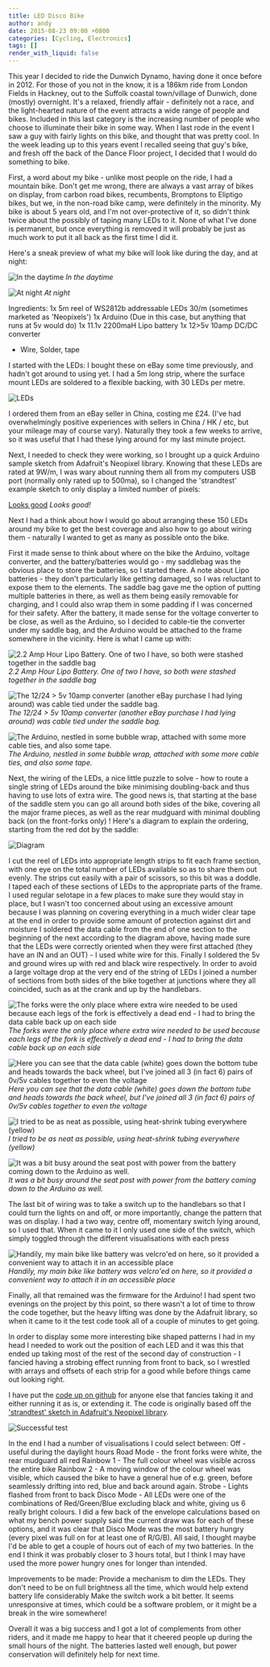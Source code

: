 ```yaml
---
title: LED Disco Bike
author: andy
date: 2015-08-23 09:00 +0800
categories: [Cycling, Electronics]
tags: []
render_with_liquid: false
---
```


This year I decided to ride the Dunwich Dynamo, having done it once before in 2012. For those of you not in the know, it is a 186km ride from London Fields in Hackney, out to the Suffolk coastal town/village of Dunwich, done (mostly) overnight. It's a relaxed, friendly affair - definitely not a race, and the light-hearted nature of the event attracts a wide range of people and bikes. Included in this last category is the increasing number of people who choose to illuminate their bike in some way.
When I last rode in the event I saw a guy with fairly lights on this bike, and thought that was pretty cool. In the week leading up to this years event I recalled seeing that guy's bike, and fresh off the back of the Dance Floor project, I decided that I would do something to bike.

First, a word about my bike - unlike most people on the ride, I had a mountain bike. Don't get me wrong, there are always a vast array of bikes on display, from carbon road bikes, recumbents, Bromptons to Eliptigo bikes, but we, in the non-road bike camp, were definitely in the minority.
My bike is about 5 years old, and I'm not over-protective of it, so didn't think twice about the possibly of taping many LEDs to it. None of what I've done is permanent, but once everything is removed it will probably be just as much work to put it all back as the first time I did it.

Here's a sneak preview of what my bike will look like during the day, and at night:

![In the daytime](/assets/img/led-disco-bike-light.jpg)
_In the daytime_

![At night](/assets/img/led-disco-bike-dark.jpg)
_At night_

Ingredients:
1x 5m reel of WS2812b addressable LEDs 30/m (sometimes marketed as 'Neopixels')
1x Arduino (Due in this case, but anything that runs at 5v would do)
1x 11.1v 2200maH Lipo battery
1x 12>5v 10amp DC/DC converter
+ Wire, Solder, tape


I started with the LEDs: I bought these on eBay some time previously, and hadn't got around to using yet. I had a 5m long strip, where the surface mount LEDs are soldered to a flexible backing, with 30 LEDs per metre.

![LEDs](/assets/img/led-disco-bike-led-strips.jpg)

I ordered them from an eBay seller in China, costing me £24. (I've had overwhelmingly positive experiences with sellers in China / HK / etc, but your mileage may of course vary). Naturally they took a few weeks to arrive, so it was useful that I had these lying around for my last minute project. 

Next, I needed to check they were working, so I brought up a quick Arduino sample sketch from Adafruit's Neopixel library. Knowing that these LEDs are rated at 9W/m, I was wary about running them all from my computers USB port (normally only rated up to 500ma), so I changed the 'strandtest' example sketch to only display a limited number of pixels:


[Looks good](/assets/img/led-disco-bike-testing.jpg)
_Looks good!_

Next I had a think about how I would go about arranging these 150 LEDs around my bike to get the best coverage and also how to go about wiring them - naturally I wanted to get as many as possible onto the bike.

First it made sense to think about where on the bike the Arduino, voltage converter, and the battery/batteries would go - my saddlebag was the obvious place to store the batteries, so I started there. A note about Lipo batteries - they don't particularly like getting damaged, so I was reluctant to expose them to the elements. The saddle bag gave me the option of putting multiple batteries in there, as well as them being easily removable for charging, and I could also wrap them in some padding if I was concerned for their safety. After the battery, it made sense for the voltage converter to be close, as well as the Arduino, so I decided to cable-tie the converter under my saddle bag, and the Arduino would be attached to the frame somewhere in the vicinity. Here is what I came up with:

![2.2 Amp Hour Lipo Battery. One of two I have, so both were stashed together in the saddle bag](/assets/img/led-disco-bike-battery.jpg)
_2.2 Amp Hour Lipo Battery. One of two I have, so both were stashed together in the saddle bag_

![The 12/24 > 5v 10amp converter (another eBay purchase I had lying around) was cable tied under the saddle bag.](/assets/img/led-disco-bike-5v-regulator.jpg)
_The 12/24 > 5v 10amp converter (another eBay purchase I had lying around) was cable tied under the saddle bag._

![The Arduino, nestled in some bubble wrap, attached with some more cable ties, and also some tape.](/assets/img/led-disco-bike-arduino.jpg)
_The Arduino, nestled in some bubble wrap, attached with some more cable ties, and also some tape._

Next, the wiring of the LEDs, a nice little puzzle to solve - how to route a single string of LEDs around the bike minimising doubling-back and thus having to use lots of extra wire.
The good news is, that starting at the base of the saddle stem you can go all around both sides of the bike, covering all the major frame pieces, as well as the rear mudguard with minimal doubling back (on the front-forks only) ! Here's a diagram to explain the ordering, starting from the red dot by the saddle:

![Diagram](/assets/img/led-disco-bike-diagram.png)

I cut the reel of LEDs into appropriate length strips to fit each frame section, with one eye on the total number of LEDs available so as to share them out evenly. The strips cut easily with a pair of scissors, so this bit was a doddle.
I taped each of these sections of LEDs to the appropriate parts of the frame. I used regular selotape in a few places to make sure they would stay in place, but I wasn't too concerned about using an excessive amount because I was planning on covering everything in a much wider clear tape at the end in order to provide some amount of protection against dirt and moisture
I soldered the data cable from the end of one section to the beginning of the next according to the diagram above, having made sure that the LEDs were correctly oriented when they were first attached (they have an IN and an OUT) - I used white wire for this.
Finally I soldered the 5v and ground wires up with red and black wire respectively. In order to avoid a large voltage drop at the very end of the string of LEDs I joined a number of sections from both sides of the bike together at junctions where they all coincided, such as at the crank and up by the handlebars.


![The forks were the only place where extra wire needed to be used because each legs of the fork is effectively a dead end - I had to bring the data cable back up on each side](/assets/img/led-disco-bike-front-forks.jpg)
_The forks were the only place where extra wire needed to be used because each legs of the fork is effectively a dead end - I had to bring the data cable back up on each side_

![Here you can see that the data cable (white) goes down the bottom tube and heads towards the back wheel, but I've joined all 3 (in fact 6) pairs of 0v/5v cables together to even the voltage](/assets/img/led-disco-bike-crank.jpg)
_Here you can see that the data cable (white) goes down the bottom tube and heads towards the back wheel, but I've joined all 3 (in fact 6) pairs of 0v/5v cables together to even the voltage_

![I tried to be as neat as possible, using heat-shrink tubing everywhere (yellow)](/assets/img/led-disco-bike-crossbar.jpg)
_I tried to be as neat as possible, using heat-shrink tubing everywhere (yellow)_

![It was a bit busy around the seat post with power from the battery coming down to the Arduino as well.](/assets/img/led-disco-bike-seatpost.jpg)
_It was a bit busy around the seat post with power from the battery coming down to the Arduino as well._

The last bit of wiring was to take a switch up to the handlebars so that I could turn the lights on and off, or more importantly, change the pattern that was on display. I had a two way, centre off, momentary switch lying around, so I used that. When it came to it I only used one side of the switch, which simply toggled through the different visualisations with each press

![Handily, my main bike like battery was velcro'ed on here, so it provided a convenient way to attach it in an accessible place](/assets/img/led-disco-bike-switch.jpg)
_Handily, my main bike like battery was velcro'ed on here, so it provided a convenient way to attach it in an accessible place_

Finally, all that remained was the firmware for the Arduino!
I had spent two evenings on the project by this point, so there wasn't a lot of time to throw the code together, but the heavy lifting was done by the Adafruit library, so when it came to it the test code took all of a couple of minutes to get going.

In order to display some more interesting bike shaped patterns I had in my head I needed to work out the position of each LED and it was this that ended up taking most of the rest of the second day of construction - I fancied having a strobing effect running from front to back, so I wrestled with arrays and offsets of each strip for a good while before things came out looking right.

I have put the [code up on github](https://github.com/fraz3alpha/led-disco-bike) for anyone else that fancies taking it and either running it as is, or extending it. The code is originally based off the ['strandtest' sketch in Adafruit's Neopixel library](https://github.com/adafruit/Adafruit_NeoPixel/blob/master/examples/strandtest/strandtest.ino).

![Successful test](/assets/img/led-disco-bike-testing.jpg)


In the end I had a number of visualisations I could select between:
Off - useful during the daylight hours
Road Mode - the front forks were white, the rear mudguard all red
Rainbow 1 - The full colour wheel was visible across the entire bike
Rainbow 2 - A moving window of the colour wheel was visible, which caused the bike to have a general hue of e.g. green, before seamlessly drifting into red, blue and back around again.
Strobe - Lights flashed from front to back
Disco Mode - All LEDs were one of the combinations of Red/Green/Blue excluding black and white, giving us 6 really bright colours.
I did a few back of the envelope calculations based on what my bench power supply said the current draw was for each of these options, and it was clear that Disco Mode was the most battery hungry (every pixel was full on for at least one of R/G/B). All said, I thought maybe I'd be able to get a couple of hours out of each of my two batteries.
In the end I think it was probably closer to 3 hours total, but I think I may have used the more power hungry ones for longer than intended.

Improvements to be made:
Provide a mechanism to dim the LEDs. They don't need to be on full brightness all the time, which would help extend battery life considerably
Make the switch work a bit better. It seems unresponsive at times, which could be a software problem, or it might be a break in the wire somewhere!

Overall it was a big success and I got a lot of complements from other riders, and it made me happy to hear that it cheered people up during the small hours of the night. The batteries lasted well enough, but power conservation will definitely help for next time.